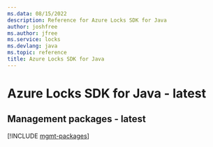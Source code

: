 ```yaml
---
ms.data: 08/15/2022
description: Reference for Azure Locks SDK for Java
author: joshfree
ms.author: jfree
ms.service: locks
ms.devlang: java
ms.topic: reference
title: Azure Locks SDK for Java
---
```

# Azure Locks SDK for Java - latest

## Management packages - latest
[!INCLUDE [mgmt-packages](locks-mgmt-index.md)]